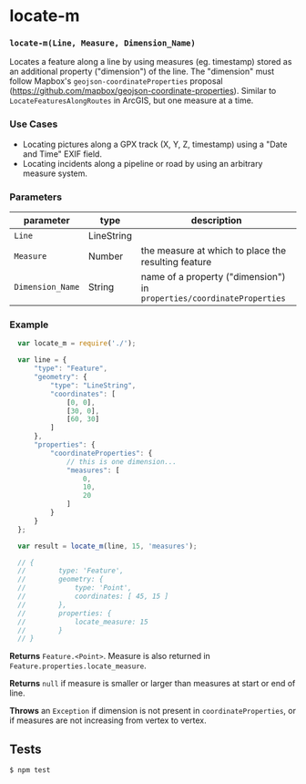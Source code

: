 # locate-m

### `locate-m(Line, Measure, Dimension_Name)`

Locates a feature along a line by using measures (eg. timestamp) stored as an additional property ("dimension") of the line. The "dimension" must follow Mapbox's `geojson-coordinateProperties` proposal (https://github.com/mapbox/geojson-coordinate-properties).
Similar to `LocateFeaturesAlongRoutes` in ArcGIS, but one measure at a time.

### Use Cases

- Locating pictures along a GPX track (X, Y, Z, timestamp) using a "Date and Time" EXIF field.
- Locating incidents along a pipeline or road by using an arbitrary measure system.


### Parameters

| parameter        | type       | description                                               |
| ---------------- | ---------- | --------------------------------------------------------- |
| `Line`           | LineString |                                                           |
| `Measure`        | Number     | the measure at which to place the resulting feature       |
| `Dimension_Name` | String     | name of a property ("dimension") in `properties/coordinateProperties`  |                                                      |


### Example

```js
  var locate_m = require('./');

  var line = {
      "type": "Feature",
      "geometry": {
          "type": "LineString",
          "coordinates": [
              [0, 0],
              [30, 0],
              [60, 30]
          ]
      },
      "properties": {
          "coordinateProperties": {
              // this is one dimension...
              "measures": [
                  0,
                  10,
                  20
              ]
          }
      }
  };

  var result = locate_m(line, 15, 'measures');

  // {
  //        type: 'Feature',
  //        geometry: {
  //            type: 'Point',
  //            coordinates: [ 45, 15 ]
  //        },
  //        properties: {
  //            locate_measure: 15
  //        }
  // }

```
**Returns** `Feature.<Point>`. Measure is also returned in `Feature.properties.locate_measure`.

**Returns** `null` if measure is smaller or larger than measures at start or end of line.

**Throws** an `Exception` if dimension is not present in `coordinateProperties`, or if measures are not increasing from vertex to vertex.

## Tests

```sh
$ npm test
```
